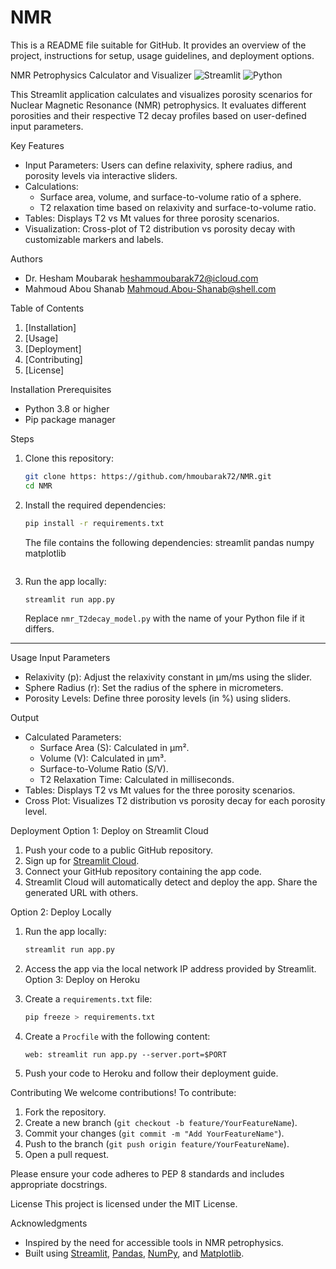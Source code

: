 # NMR
This is a README file suitable for GitHub. It provides an overview of the project, instructions for setup, usage guidelines, and deployment options.

NMR Petrophysics Calculator and Visualizer
![Streamlit](https://img.shields.io/badge/Streamlit-FF4B4B?style=for-the-badge&logo=streamlit&logoColor=white)
![Python](https://img.shields.io/badge/Python-3776AB?style=for-the-badge&logo=python&logoColor=white)

This Streamlit application calculates and visualizes porosity scenarios for Nuclear Magnetic Resonance (NMR) petrophysics. It evaluates different porosities and their respective T2 decay profiles based on user-defined input parameters.

Key Features
- Input Parameters: Users can define relaxivity, sphere radius, and porosity levels via interactive sliders.
- Calculations:
  - Surface area, volume, and surface-to-volume ratio of a sphere.
  - T2 relaxation time based on relaxivity and surface-to-volume ratio.
- Tables: Displays T2 vs Mt values for three porosity scenarios.
- Visualization: Cross-plot of T2 distribution vs porosity decay with customizable markers and labels.

Authors
- Dr. Hesham Moubarak heshammoubarak72@icloud.com
- Mahmoud Abou Shanab Mahmoud.Abou-Shanab@shell.com

Table of Contents
1. [Installation]
2. [Usage]
3. [Deployment]
4. [Contributing]
5. [License]

Installation
Prerequisites
- Python 3.8 or higher
- Pip package manager

Steps
1. Clone this repository:
   ```bash
   git clone https: https://github.com/hmoubarak72/NMR.git
   cd NMR
   ```

2. Install the required dependencies:
   ```bash
   pip install -r requirements.txt
   ```

   The  file contains the following dependencies:
   streamlit
   pandas
   numpy
   matplotlib
   ```

3. Run the app locally:
   ```bash
   streamlit run app.py
   ```

   Replace `nmr_T2decay_model.py` with the name of your Python file if it differs.

---

Usage
Input Parameters
- Relaxivity (p): Adjust the relaxivity constant in µm/ms using the slider.
- Sphere Radius (r): Set the radius of the sphere in micrometers.
- Porosity Levels: Define three porosity levels (in %) using sliders.

Output
- Calculated Parameters:
  - Surface Area (S): Calculated in µm².
  - Volume (V): Calculated in µm³.
  - Surface-to-Volume Ratio (S/V).
  - T2 Relaxation Time: Calculated in milliseconds.
- Tables: Displays T2 vs Mt values for the three porosity scenarios.
- Cross Plot: Visualizes T2 distribution vs porosity decay for each porosity level.

Deployment
Option 1: Deploy on Streamlit Cloud
1. Push your code to a public GitHub repository.
2. Sign up for [Streamlit Cloud](https://streamlit.io/cloud).
3. Connect your GitHub repository containing the app code.
4. Streamlit Cloud will automatically detect and deploy the app. Share the generated URL with others.

Option 2: Deploy Locally
1. Run the app locally:
   ```bash
   streamlit run app.py
   ```
2. Access the app via the local network IP address provided by Streamlit.
Option 3: Deploy on Heroku
1. Create a `requirements.txt` file:
   ```bash
   pip freeze > requirements.txt
   ```

2. Create a `Procfile` with the following content:
   ```
   web: streamlit run app.py --server.port=$PORT
   ```

3. Push your code to Heroku and follow their deployment guide.

Contributing
We welcome contributions! To contribute:
1. Fork the repository.
2. Create a new branch (`git checkout -b feature/YourFeatureName`).
3. Commit your changes (`git commit -m "Add YourFeatureName"`).
4. Push to the branch (`git push origin feature/YourFeatureName`).
5. Open a pull request.

Please ensure your code adheres to PEP 8 standards and includes appropriate docstrings.

License
This project is licensed under the MIT License. 

Acknowledgments
- Inspired by the need for accessible tools in NMR petrophysics.
- Built using [Streamlit](https://streamlit.io), [Pandas](https://pandas.pydata.org), [NumPy](https://numpy.org), and [Matplotlib](https://matplotlib.org).

